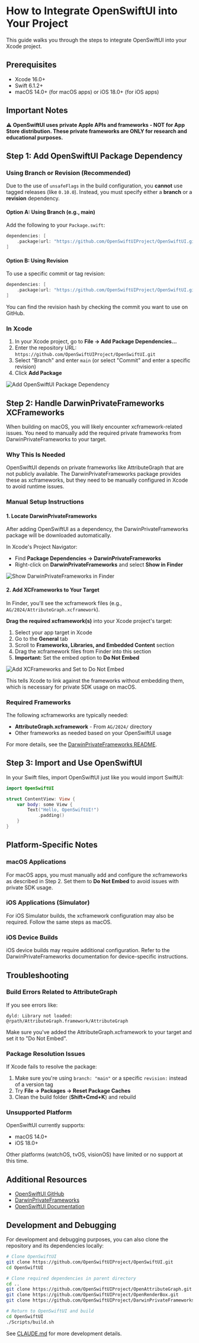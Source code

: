 # How to Integrate OpenSwiftUI into Your Project

This guide walks you through the steps to integrate OpenSwiftUI into your Xcode project.

## Prerequisites

- Xcode 16.0+
- Swift 6.1.2+
- macOS 14.0+ (for macOS apps) or iOS 18.0+ (for iOS apps)

## Important Notes

⚠️ **OpenSwiftUI uses private Apple APIs and frameworks - NOT for App Store distribution. These private frameworks are ONLY for research and educational purposes.**

## Step 1: Add OpenSwiftUI Package Dependency

### Using Branch or Revision (Recommended)

Due to the use of `unsafeFlags` in the build configuration, you **cannot** use tagged releases (like `0.10.0`). Instead, you must specify either a **branch** or a **revision** dependency.

#### Option A: Using Branch (e.g., main)

Add the following to your `Package.swift`:

```swift
dependencies: [
    .package(url: "https://github.com/OpenSwiftUIProject/OpenSwiftUI.git", branch: "main"),
]
```

#### Option B: Using Revision

To use a specific commit or tag revision:

```swift
dependencies: [
    .package(url: "https://github.com/OpenSwiftUIProject/OpenSwiftUI.git", revision: "97347dadc"),
]
```

You can find the revision hash by checking the commit you want to use on GitHub.

### In Xcode

1. In your Xcode project, go to **File → Add Package Dependencies...**
2. Enter the repository URL: `https://github.com/OpenSwiftUIProject/OpenSwiftUI.git`
3. Select "Branch" and enter `main` (or select "Commit" and enter a specific revision)
4. Click **Add Package**

![Add OpenSwiftUI Package Dependency](Screenshots/add-package-dependency.png)

## Step 2: Handle DarwinPrivateFrameworks XCFrameworks

When building on macOS, you will likely encounter xcframework-related issues. You need to manually add the required private frameworks from DarwinPrivateFrameworks to your target.

### Why This Is Needed

OpenSwiftUI depends on private frameworks like AttributeGraph that are not publicly available. The DarwinPrivateFrameworks package provides these as xcframeworks, but they need to be manually configured in Xcode to avoid runtime issues.

### Manual Setup Instructions

#### 1. Locate DarwinPrivateFrameworks

After adding OpenSwiftUI as a dependency, the DarwinPrivateFrameworks package will be downloaded automatically.

In Xcode's Project Navigator:
- Find **Package Dependencies → DarwinPrivateFrameworks**
- Right-click on **DarwinPrivateFrameworks** and select **Show in Finder**

![Show DarwinPrivateFrameworks in Finder](Screenshots/show-in-finder.png)

#### 2. Add XCFrameworks to Your Target

In Finder, you'll see the xcframework files (e.g., `AG/2024/AttributeGraph.xcframework`).

**Drag the required xcframework(s)** into your Xcode project's target:
1. Select your app target in Xcode
2. Go to the **General** tab
3. Scroll to **Frameworks, Libraries, and Embedded Content** section
4. Drag the xcframework files from Finder into this section
5. **Important:** Set the embed option to **Do Not Embed**

![Add XCFrameworks and Set to Do Not Embed](Screenshots/add-xcframeworks.png)

This tells Xcode to link against the frameworks without embedding them, which is necessary for private SDK usage on macOS.

### Required Frameworks

The following xcframeworks are typically needed:
- **AttributeGraph.xcframework** - From `AG/2024/` directory
- Other frameworks as needed based on your OpenSwiftUI usage

For more details, see the [DarwinPrivateFrameworks README](https://github.com/OpenSwiftUIProject/DarwinPrivateFrameworks).

## Step 3: Import and Use OpenSwiftUI

In your Swift files, import OpenSwiftUI just like you would import SwiftUI:

```swift
import OpenSwiftUI

struct ContentView: View {
    var body: some View {
        Text("Hello, OpenSwiftUI!")
            .padding()
    }
}
```

## Platform-Specific Notes

### macOS Applications

For macOS apps, you must manually add and configure the xcframeworks as described in Step 2. Set them to **Do Not Embed** to avoid issues with private SDK usage.

### iOS Applications (Simulator)

For iOS Simulator builds, the xcframework configuration may also be required. Follow the same steps as macOS.

### iOS Device Builds

iOS device builds may require additional configuration. Refer to the DarwinPrivateFrameworks documentation for device-specific instructions.

## Troubleshooting

### Build Errors Related to AttributeGraph

If you see errors like:
```
dyld: Library not loaded: @rpath/AttributeGraph.framework/AttributeGraph
```

Make sure you've added the AttributeGraph.xcframework to your target and set it to "Do Not Embed".

### Package Resolution Issues

If Xcode fails to resolve the package:
1. Make sure you're using `branch: "main"` or a specific `revision:` instead of a version tag
2. Try **File → Packages → Reset Package Caches**
3. Clean the build folder (**Shift+Cmd+K**) and rebuild

### Unsupported Platform

OpenSwiftUI currently supports:
- macOS 14.0+
- iOS 18.0+

Other platforms (watchOS, tvOS, visionOS) have limited or no support at this time.

## Additional Resources

- [OpenSwiftUI GitHub](https://github.com/OpenSwiftUIProject/OpenSwiftUI)
- [DarwinPrivateFrameworks](https://github.com/OpenSwiftUIProject/DarwinPrivateFrameworks)
- [OpenSwiftUI Documentation](https://github.com/OpenSwiftUIProject/OpenSwiftUI#readme)

## Development and Debugging

For development and debugging purposes, you can also clone the repository and its dependencies locally:

```bash
# Clone OpenSwiftUI
git clone https://github.com/OpenSwiftUIProject/OpenSwiftUI.git
cd OpenSwiftUI

# Clone required dependencies in parent directory
cd ..
git clone https://github.com/OpenSwiftUIProject/OpenAttributeGraph.git
git clone https://github.com/OpenSwiftUIProject/OpenRenderBox.git
git clone https://github.com/OpenSwiftUIProject/DarwinPrivateFrameworks.git

# Return to OpenSwiftUI and build
cd OpenSwiftUI
./Scripts/build.sh
```

See [CLAUDE.md](CLAUDE.md) for more development details.
